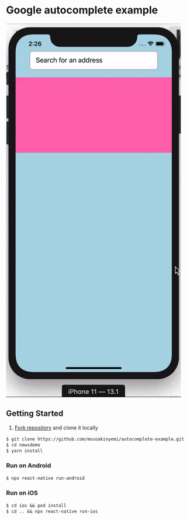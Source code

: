 # Google autocomplete example

![App Preveiw](documentation/app_preview.gif)

## Getting Started

1. [Fork repository](https://github.com/mosoakinyemu/autocomplete-example.git/fork) and clone it locally

```
$ git clone https://github.com/mosoakinyemi/autocomplete-example.git
$ cd newsdemo
$ yarn install
```

### Run on Android

```
$ npx react-native run-android
```

### Run on iOS

```
$ cd ios && pod install
$ cd .. && npx react-native run-ios
```
